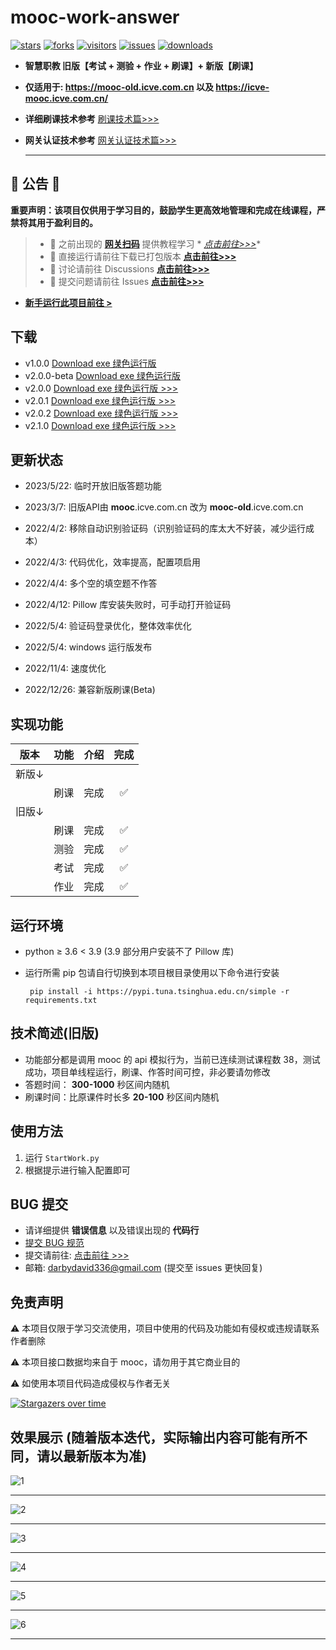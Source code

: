 # mooc-work-answer

[![stars](https://img.shields.io/github/stars/11273/mooc-work-answer)](https://github.com/11273/mooc-work-answer)
[![forks](https://img.shields.io/github/forks/11273/mooc-work-answer)](https://github.com/11273/mooc-work-answer)
[![visitors](https://visitor-badge.glitch.me/badge?page_id=11273.mooc-work-answer)](https://github.com/11273/mooc-work-answer)
[![issues](https://img.shields.io/github/issues/11273/mooc-work-answer)](https://github.com/11273/mooc-work-answer/issues)
[![downloads](https://img.shields.io/github/downloads/11273/mooc-work-answer/total)](https://github.com/11273/mooc-work-answer/releases)

- **智慧职教 旧版【考试 + 测验 + 作业 + 刷课】+ 新版【刷课】**

- **仅适用于: <https://mooc-old.icve.com.cn> 以及 <https://icve-mooc.icve.com.cn/>**

- **详细刷课技术参考** [刷课技术篇>>>](https://www.52pojie.cn/thread-1338063-1-1.html)

- **网关认证技术参考** [网关认证技术篇>>>](https://www.52pojie.cn/thread-1713942-1-1.html)

  ***

## 🎄 公告 🎄
**重要声明：该项目仅供用于学习目的，鼓励学生更高效地管理和完成在线课程，严禁将其用于盈利目的。**
> - 🎉 之前出现的 **[网关扫码](http://u6e.cn/dnDP0)** 提供教程学习 *
    *[点击前往>>>](https://www.52pojie.cn/thread-1713942-1-1.html)**
> - 📢 直接运行请前往下载已打包版本 **[点击前往>>>](https://github.com/11273/mooc-work-answer/releases)**
> - 📣 讨论请前往 Discussions **[点击前往>>>](https://github.com/11273/mooc-work-answer/discussions)**
> - 📣 提交问题请前往 Issues **[点击前往>>>](https://github.com/11273/mooc-work-answer/issues)**

- **[新手运行此项目前往 >](REAEME_RUN.md)**

## 下载

- v1.0.0 [Download exe 绿色运行版](https://github.com/11273/mooc-work-answer/releases/tag/v1.0.0)
- v2.0.0-beta [Download exe 绿色运行版](https://github.com/11273/mooc-work-answer/releases/tag/v2.0.0-beta)
- v2.0.0 [Download exe 绿色运行版 >>>](https://github.com/11273/mooc-work-answer/releases/tag/v2.0.0)
- v2.0.1 [Download exe 绿色运行版 >>>](https://github.com/11273/mooc-work-answer/releases/tag/v2.0.1)
- v2.0.2 [Download exe 绿色运行版 >>>](https://github.com/11273/mooc-work-answer/releases/tag/v2.0.2)
- v2.1.0 [Download exe 绿色运行版 >>>](https://github.com/11273/mooc-work-answer/releases/tag/v2.1.0)

## 更新状态

- 2023/5/22: 临时开放旧版答题功能

- 2023/3/7: 旧版API由 __mooc__.icve.com.cn 改为 __mooc-old__.icve.com.cn

- 2022/4/2: 移除自动识别验证码（识别验证码的库太大不好装，减少运行成本）

- 2022/4/3: 代码优化，效率提高，配置项启用

- 2022/4/4: 多个空的填空题不作答

- 2022/4/12: Pillow 库安装失败时，可手动打开验证码

- 2022/5/4: 验证码登录优化，整体效率优化

- 2022/5/4: windows 运行版发布

- 2022/11/4: 速度优化

- 2022/12/26: 兼容新版刷课(Beta)

## 实现功能

| 版本  | 功能 | 介绍 | 完成 |
|-----|:--:|:--:|:--:|
| 新版↓ |    |    |    |
|     | 刷课 | 完成 | ✅  |
| 旧版↓ |    |    |    |
|     | 刷课 | 完成 | ✅  |
|     | 测验 | 完成 | ✅  |
|     | 考试 | 完成 | ✅  |
|     | 作业 | 完成 | ✅  |

## 运行环境

- python ≥ 3.6 < 3.9 (3.9 部分用户安装不了 Pillow 库)
- 运行所需 pip 包请自行切换到本项目根目录使用以下命令进行安装

  ```pip
   pip install -i https://pypi.tuna.tsinghua.edu.cn/simple -r requirements.txt
  ```

## 技术简述(旧版)

- 功能部分都是调用 mooc 的 api 模拟行为，当前已连续测试课程数 38，测试成功，项目单线程运行，刷课、作答时间可控，非必要请勿修改
- 答题时间： **300-1000** 秒区间内随机
- 刷课时间：比原课件时长多 **20-100** 秒区间内随机

## 使用方法

1. 运行 `StartWork.py`
2. 根据提示进行输入配置即可

## BUG 提交

- 请详细提供 **错误信息** 以及错误出现的 **代码行**
- [提交 BUG 规范](https://github.com/11273/mooc-work-answer/issues/22)
- 提交请前往: [点击前往 >>>](https://github.com/11273/mooc-work-answer/issues/new)
- 邮箱: darbydavid336@gmail.com (提交至 issues 更快回复)

## 免责声明

⚠️ 本项目仅限于学习交流使用，项目中使用的代码及功能如有侵权或违规请联系作者删除

⚠️ 本项目接口数据均来自于 mooc，请勿用于其它商业目的

⚠️ 如使用本项目代码造成侵权与作者无关

[![Stargazers over time](https://starchart.cc/11273/mooc-work-answer.svg)](https://starchart.cc/11273/mooc-work-answer)

## 效果展示 (随着版本迭代，实际输出内容可能有所不同，请以最新版本为准)

![1](./images/1.jpg)

---

![2](./images/2.jpg)

---

![3](./images/3.jpg)

---

![4](./images/4.jpg)

---

![5](./images/5.jpg)

---

![6](./images/6.jpg)

---
